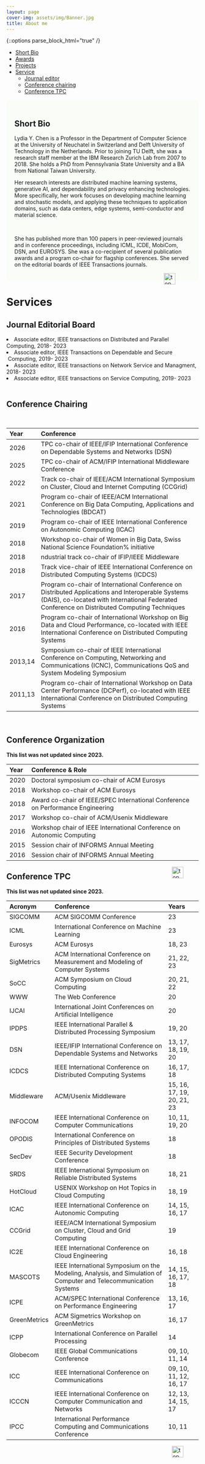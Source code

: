 ```yaml
---
layout: page
cover-img: assets/img/Banner.jpg
title: About me
---
```



{::options parse_block_html="true" /}<a name="top"></a> 
- [Short Bio](#Bio)
- [Awards](#awards)
- [Projects](#Project)
- [Service](#service)
  - [Journal editor](#service)
  - [Conference chairing](#ConfChair)
  - [Conference TPC](#TPC)



<section id="mysection"
         style=" background-color: F9FCF7;
                padding: 20px;
                max-width: 200 %;
                position: relative;
                margin: 1">

  
<h1>Short Bio<a name="Bio"></a> </h1>

Lydia Y. Chen is a Professor in the Department of Computer Science at the University of Neuchatel in Switzerland and  Delft University of Technology in the Netherlands. Prior to joining TU Delft, she was a research staff member at the IBM Research Zurich Lab from 2007 to 2018. She holds a PhD from Pennsylvania State University and a BA from National Taiwan University.


 Her research interests are distributed machine learning systems, generative AI, and  dependability and privacy enhancing technologies.  More specifically, her work focuses on developing machine learning and stochastic models, and applying these techniques to application domains, such as data centers, edge systems, semi-conductor and material science.


 <br>
                        
She has published more than 100 papers in peer-reviewed journals and in conference proceedings, including ICML, ICDE, MobiCom, DSN, and EUROSYS. She was a co-recipient of several publication awards and a program co-chair for flagship conferences. She served on the editorial boards of IEEE Transactions journals.

<figure>
 <a href="#top">
  <img src="../assets/img/top.png" alt="top" style="float: right;" width="30" height="30">
 </a>
</figure>
 
</section>


<h1>Services<a name="service"></a> </h1>

<h2> Journal Editorial Board</h2>
  
<li>Associate editor, IEEE transactions on Distributed and Parallel Computing, 2018- 2023</li>
  
<li>Associate editor, IEEE Transactions on Dependable and Secure  Computing, 2019- 2023</li>
  
<li>Associate editor, IEEE transactions on Network Service and Managment, 2018- 2023</li>
  
<li>Associate editor, IEEE transactions on Service Computing, 2019- 2023</li>
  
<br>



<h2>Conference Chairing <a name="ConfChair"></a></h2>


 <br>   
 
 
**Year**|**Conference**
:-----|:-----
2026| TPC co-chair of IEEE/IFIP International Conference on Dependable Systems and Networks (DSN)
2025| TPC co-chair of ACM/IFIP International Middleware Conference 
2022| Track co-chair of IEEE/ACM International Symposium on Cluster, Cloud and Internet Computing (CCGrid)
2021| Program co-chair of IEEE/ACM International Conference on Big Data Computing, Applications and Technologies (BDCAT) 
2019| Program co-chair of  IEEE International Conference on Autonomic Computing (ICAC)
2018| Workshop co-chair of Women in Big Data, Swiss National Science Foundation% initiative
2018| ndustrial track co-chair of IFIP/IEEE Middleware
2018| Track vice-chair of IEEE International Conference on Distributed Computing Systems (ICDCS)
2017| Program co-chair of International Conference on Distributed Applications and Interoperable Systems (DAIS), co-located with International Federated Conference on Distributed Computing Techniques 
2016| Program co-chair of International Workshop on Big Data and Cloud Performance, co-located with IEEE International Conference on Distributed Computing Systems 
2013,14| Symposium co-chair of IEEE International Conference on Computing, Networking and Communications (ICNC), Communications QoS and System Modeling Symposium
2011,13| Program co-chair of International Workshop on Data Center Performance (DCPerf), co-located with IEEE International Conference on Distributed Computing Systems

<br>

<h2>Conference Organization <a name="ConfOrg"></a> </h2>

**This list was not updated since 2023.**
 <br>   
 
**Year**|**Conference & Role**
:-----|:-----
2020| Doctoral symposium co-chair of  ACM Eurosys
2018| Workshop co-chair of ACM Eurosys
2018| Award co-chair of IEEE/SPEC International Conference on Performance Engineering 
2017|  Workshop co-chair of  ACM/Usenix Middleware
2016| Workshop chair of IEEE International Conference on Autonomic Computing
2015| Session chair of INFORMS Annual Meeting
2016| Session chair of INFORMS Annual Meeting

<figure>
 <a href="#top">
  <img src="../assets/img/top.png" alt="top" style="float: right;" width="30" height="30">
 </a>
</figure>

<h2> Conference TPC <a name="TPC"></a></h2>

**This list was not updated since 2023.**
 <br> 
 
**Acronym**|**Conference**|**Years**
:-----|:-----|:-----
SIGCOMM| ACM SIGCOMM Conference| 23
ICML| International Conference on Machine Learning| 23   
Eurosys|  ACM Eurosys  |18, 23
SigMetrics| ACM International Conference on Measurement and Modeling of Computer Systems| 21, 22, 23
SoCC| ACM Symposium on Cloud Computing | 20, 21, 22
WWW |  The Web Conference  | 20
IJCAI |  International Joint Conferences on Artificial Intelligence  | 20
IPDPS |  IEEE International Parallel \& Distributed Processing Symposium  | 19, 20
DSN |  IEEE/IFIP International Conference on Dependable Systems and Networks  |13,  17,  18,  19,  20
ICDCS |  IEEE International Conference on Distributed Computing Systems  |16,  17,  18
Middleware |   ACM/Usenix Middleware  |15,  16,  17,  19,  20,  21,  23
INFOCOM |  IEEE International Conference on Computer Communications  |10,  11,  19,  20
OPODIS |  International Conference on Principles of Distributed Systems  | 18
SecDev |  IEEE Security Development Conference  |18
SRDS |  IEEE International Symposium on Reliable Distributed Systems  |18,  21
HotCloud |  USENIX Workshop on Hot Topics in Cloud Computing  |18,  19
ICAC |   IEEE International Conference on Autonomic Computing  |14,  15,  16,  17
 CCGrid |   IEEE/ACM International Symposium on Cluster, Cloud and Grid Computing  |19
 IC2E |  IEEE International Conference on Cloud Engineering  |16,  18
 MASCOTS |  IEEE International Symposium on the Modeling, Analysis, and Simulation of Computer and Telecommunication Systems  |14,  15,  16,  17,  18
 ICPE |  ACM/SPEC International Conference on Performance Engineering  |13,  16,  17
 GreenMetrics | ACM Sigmetrics Workshop on GreenMetrics  |16,  17
 ICPP |  International Conference on Parallel Processing  |14
 Globecom |  IEEE Global Communications Conference  |09,  10,  11,  14
 ICC |  IEEE International Conference on Communications  |09,  10,  11,  12,  16,  17
 ICCCN |  IEEE International Conference on Computer Communication and Networks  |12,  13,  14,  15,  17
 IPCC |  International Performance Computing and Communications Conference  |10,  11



<figure>
 <a href="#top">
  <img src="../assets/img/top.png" alt="top" style="float: right;" width="30" height="30">
 </a>
</figure>
  

